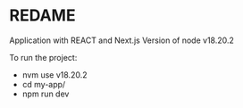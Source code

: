 # REDAME
Application with REACT and Next.js
Version of node v18.20.2

To run the project:

- nvm use v18.20.2
- cd my-app/
- npm run dev

